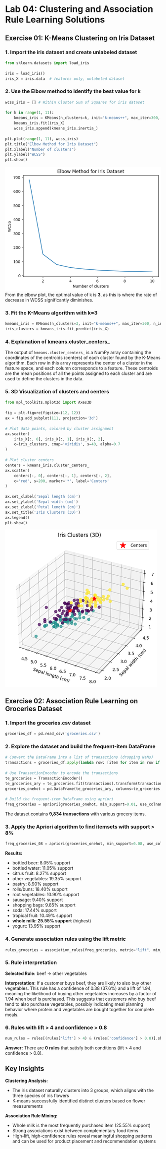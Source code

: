 # Lab 04: Clustering and Association Rule Learning Solutions

## Exercise 01: K-Means Clustering on Iris Dataset

### 1. Import the iris dataset and create unlabeled dataset

```python
from sklearn.datasets import load_iris

iris = load_iris()
iris_X = iris.data  # features only, unlabeled dataset
```

### 2. Use the Elbow method to identify the best value for k

```python
wcss_iris = [] # Within Cluster Sum of Squares for iris dataset

for k in range(1, 11):
    kmeans_iris = KMeans(n_clusters=k, init="k-means++", max_iter=300, n_init=10, random_state=0)
    kmeans_iris.fit(iris_X)
    wcss_iris.append(kmeans_iris.inertia_)

plt.plot(range(1, 11), wcss_iris)
plt.title("Elbow Method for Iris Dataset")
plt.xlabel("Number of clusters")
plt.ylabel("WCSS")
plt.show()
```
![alt text](image-3.png)
From the elbow plot, the optimal value of k is **3**, as this is where the rate of decrease in WCSS significantly diminishes.

### 3. Fit the K-Means algorithm with k=3

```python
kmeans_iris = KMeans(n_clusters=3, init="k-means++", max_iter=300, n_init=10, random_state=0)
iris_clusters = kmeans_iris.fit_predict(iris_X)
```

### 4. Explanation of kmeans.cluster_centers_

The output of `kmeans.cluster_centers_` is a NumPy array containing the coordinates of the centroids (centers) of each cluster found by the K-Means algorithm. Each row in this array represents the center of a cluster in the feature space, and each column corresponds to a feature. These centroids are the mean positions of all the points assigned to each cluster and are used to define the clusters in the data.

### 5. 3D Visualization of clusters and centers

```python
from mpl_toolkits.mplot3d import Axes3D

fig = plt.figure(figsize=(12, 12))
ax = fig.add_subplot(111, projection='3d')

# Plot data points, colored by cluster assignment
ax.scatter(
    iris_X[:, 0], iris_X[:, 1], iris_X[:, 2],
    c=iris_clusters, cmap='viridis', s=40, alpha=0.7
)

# Plot cluster centers
centers = kmeans_iris.cluster_centers_
ax.scatter(
    centers[:, 0], centers[:, 1], centers[:, 2],
    c='red', s=200, marker='*', label='Centers'
)

ax.set_xlabel('Sepal length (cm)')
ax.set_ylabel('Sepal width (cm)')
ax.set_zlabel('Petal length (cm)')
ax.set_title('Iris Clusters (3D)')
ax.legend()
plt.show()
```
![alt text](image-4.png)
## Exercise 02: Association Rule Learning on Groceries Dataset

### 1. Import the groceries.csv dataset

```python
groceries_df = pd.read_csv('groceries.csv')
```

### 2. Explore the dataset and build the frequent-item DataFrame

```python
# Convert the DataFrame into a list of transactions (dropping NaNs)
transactions = groceries_df.apply(lambda row: [item for item in row if pd.notnull(item)], axis=1).tolist()

# Use TransactionEncoder to encode the transactions
te_groceries = TransactionEncoder()
te_groceries_ary = te_groceries.fit(transactions).transform(transactions)
groceries_onehot = pd.DataFrame(te_groceries_ary, columns=te_groceries.columns_)

# Build the frequent-item DataFrame using apriori
freq_groceries = apriori(groceries_onehot, min_support=0.01, use_colnames=True)
```

The dataset contains **9,834 transactions** with various grocery items.

### 3. Apply the Apriori algorithm to find itemsets with support > 8%

```python
freq_groceries_08 = apriori(groceries_onehot, min_support=0.08, use_colnames=True)
```

**Results:**
- bottled beer: 8.05% support
- bottled water: 11.05% support
- citrus fruit: 8.27% support
- other vegetables: 19.35% support
- pastry: 8.90% support
- rolls/buns: 18.40% support
- root vegetables: 10.90% support
- sausage: 9.40% support
- shopping bags: 9.85% support
- soda: 17.44% support
- tropical fruit: 10.49% support
- **whole milk: 25.55% support** (highest)
- yogurt: 13.95% support

### 4. Generate association rules using the lift metric

```python
rules_groceries = association_rules(freq_groceries, metric="lift", min_threshold=1)
```

### 5. Rule interpretation

**Selected Rule:** beef → other vegetables

**Interpretation:**
If a customer buys beef, they are likely to also buy other vegetables. This rule has a confidence of 0.38 (37.6%) and a lift of 1.94, meaning the likelihood of buying other vegetables increases by a factor of 1.94 when beef is purchased. This suggests that customers who buy beef tend to also purchase vegetables, possibly indicating meal planning behavior where protein and vegetables are bought together for complete meals.

### 6. Rules with lift > 4 and confidence > 0.8

```python
num_rules = rules[(rules['lift'] > 4) & (rules['confidence'] > 0.8)].shape[0]
```

**Answer:** There are **0 rules** that satisfy both conditions (lift > 4 and confidence > 0.8).
## Key Insights

**Clustering Analysis:**
- The iris dataset naturally clusters into 3 groups, which aligns with the three species of iris flowers
- K-means successfully identified distinct clusters based on flower measurements

**Association Rule Mining:**
- Whole milk is the most frequently purchased item (25.55% support)
- Strong associations exist between complementary food items
- High-lift, high-confidence rules reveal meaningful shopping patterns and can be used for product placement and recommendation systems